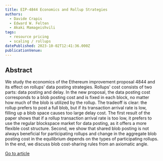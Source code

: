 ```yaml
---
title: EIP-4844 Economics and Rollup Strategies
authors:
  - Davide Crapis
  - Edward W. Felten
  - Akaki Mamageishvili
tags:
  - resource pricing
  - scaling / rollups
datePublished: 2023-10-02T12:41:36.000Z
publicationVenue:
---
```


## Abstract

We study the economics of the Ethereum improvement proposal 4844 and its effect on rollups' data posting strategies. Rollups' cost consists of two parts: data posting and delay. In the new proposal, the data posting cost corresponds to a blob posting cost and is fixed in each block, no matter how much of the blob is utilized by the rollup. The tradeoff is clear: the rollup prefers to post a full blob, but if its transaction arrival rate is low, filling up a blob space causes too large delay cost. The first result of the paper shows that if a rollup transaction arrival rate is too low, it prefers to use the regular blockspace market for data posting, as it offers a more flexible cost structure. Second, we show that shared blob posting is not always beneficial for participating rollups and change in the aggregate blob posting cost in the equilibrium depends on the types of participating rollups. In the end, we discuss blob cost-sharing rules from an axiomatic angle.

[Go to article](https://arxiv.org/abs/2310.01155)
